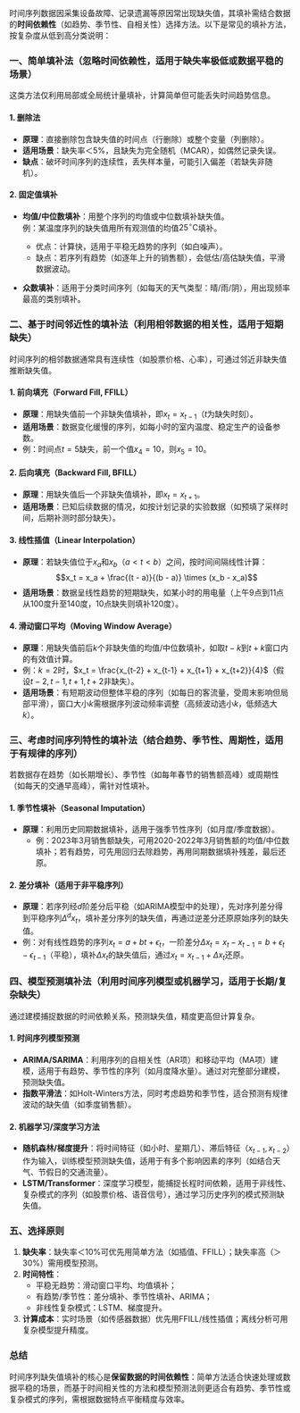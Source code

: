 时间序列数据因采集设备故障、记录遗漏等原因常出现缺失值，其填补需结合数据的**时间依赖性**（如趋势、季节性、自相关性）选择方法。以下是常见的填补方法，按复杂度从低到高分类说明：


### 一、简单填补法（忽略时间依赖性，适用于缺失率极低或数据平稳的场景）
这类方法仅利用局部或全局统计量填补，计算简单但可能丢失时间趋势信息。

#### 1. 删除法
- **原理**：直接删除包含缺失值的时间点（行删除）或整个变量（列删除）。
- **适用场景**：缺失率＜5%，且缺失为完全随机（MCAR），如偶然记录失误。
- **缺点**：破坏时间序列的连续性，丢失样本量，可能引入偏差（若缺失非随机）。


#### 2. 固定值填补
- **均值/中位数填补**：用整个序列的均值或中位数填补缺失值。  
  例：某温度序列的缺失值用所有观测值的均值$25^\circ\text{C}$填补。  
  - 优点：计算快，适用于平稳无趋势的序列（如白噪声）。  
  - 缺点：若序列有趋势（如逐年上升的销售额），会低估/高估缺失值，平滑数据波动。

- **众数填补**：适用于分类时间序列（如每天的天气类型：晴/雨/阴），用出现频率最高的类别填补。


### 二、基于时间邻近性的填补法（利用相邻数据的相关性，适用于短期缺失）
时间序列的相邻数据通常具有连续性（如股票价格、心率），可通过邻近非缺失值推断缺失值。

#### 1. 前向填充（Forward Fill, FFILL）
- **原理**：用缺失值前一个非缺失值填补，即$x_t = x_{t-1}$（$t$为缺失时刻）。  
- **适用场景**：数据变化缓慢的序列，如每小时的室内温度、稳定生产的设备参数。  
- 例：时间点$t=5$缺失，前一个值$x_4=10$，则$x_5=10$。


#### 2. 后向填充（Backward Fill, BFILL）
- **原理**：用缺失值后一个非缺失值填补，即$x_t = x_{t+1}$。  
- **适用场景**：已知后续数据的情况，如按计划记录的实验数据（如预填了采样时间，后期补测时部分缺失）。


#### 3. 线性插值（Linear Interpolation）
- **原理**：若缺失值位于$x_a$和$x_b$（$a < t < b$）之间，按时间间隔线性计算：  
  $$x_t = x_a + \frac{(t - a)}{(b - a)} \times (x_b - x_a)$$  
- **适用场景**：数据呈线性趋势的短期缺失，如某小时的用电量（上午9点到11点从100度升至140度，10点缺失则填补120度）。  


#### 4. 滑动窗口平均（Moving Window Average）
- **原理**：用缺失值前后$k$个非缺失值的均值/中位数填补，如取$t-k$到$t+k$窗口内的有效值计算。  
- 例：$k=2$时，$x_t = \frac{x_{t-2} + x_{t-1} + x_{t+1} + x_{t+2}}{4}$（假设$t-2, t-1, t+1, t+2$非缺失）。  
- **适用场景**：有短期波动但整体平稳的序列（如每日的客流量，受周末影响但局部平滑），窗口大小$k$需根据序列波动频率调整（高频波动选小$k$，低频选大$k$）。


### 三、考虑时间序列特性的填补法（结合趋势、季节性、周期性，适用于有规律的序列）
若数据存在趋势（如长期增长）、季节性（如每年春节的销售额高峰）或周期性（如每天的交通早高峰），需针对性填补。

#### 1. 季节性填补（Seasonal Imputation）
- **原理**：利用历史同期数据填补，适用于强季节性序列（如月度/季度数据）。  
  - 例：2023年3月销售额缺失，可用2020-2022年3月销售额的均值/中位数填补；若有趋势，可先用回归去除趋势，再用同期数据填补残差，最后还原。


#### 2. 差分填补（适用于非平稳序列）
- **原理**：若序列经$d$阶差分后平稳（如ARIMA模型中的处理），先对序列差分得到平稳序列$\Delta^d x_t$，填补差分序列的缺失值，再通过逆差分还原原始序列的缺失值。  
- 例：对有线性趋势的序列$x_t = a + bt + \epsilon_t$，一阶差分$\Delta x_t = x_t - x_{t-1} = b + \epsilon_t - \epsilon_{t-1}$（平稳），填补$\Delta x_t$的缺失值后，通过$x_t = x_{t-1} + \Delta x_t$还原。


### 四、模型预测填补法（利用时间序列模型或机器学习，适用于长期/复杂缺失）
通过建模捕捉数据的时间依赖关系，预测缺失值，精度更高但计算复杂。

#### 1. 时间序列模型预测
- **ARIMA/SARIMA**：利用序列的自相关性（AR项）和移动平均（MA项）建模，适用于有趋势、季节性的序列（如月度降水量）。通过对完整部分建模，预测缺失值。  
- **指数平滑法**：如Holt-Winters方法，同时考虑趋势和季节性，适合预测有规律波动的缺失值（如季度销售额）。


#### 2. 机器学习/深度学习方法
- **随机森林/梯度提升**：将时间特征（如小时、星期几）、滞后特征（$x_{t-1}, x_{t-2}$）作为输入，训练模型预测缺失值，适用于有多个影响因素的序列（如结合天气、节假日的交通流量）。  
- **LSTM/Transformer**：深度学习模型，能捕捉长程时间依赖，适用于非线性、复杂模式的序列（如股票价格、语音信号），通过学习历史序列的模式预测缺失值。


### 五、选择原则
1. **缺失率**：缺失率＜10%可优先用简单方法（如插值、FFILL）；缺失率高（＞30%）需用模型预测。  
2. **时间特性**：  
   - 平稳无趋势：滑动窗口平均、均值填补；  
   - 有趋势/季节性：差分填补、季节性填补、ARIMA；  
   - 非线性复杂模式：LSTM、梯度提升。  
3. **计算成本**：实时场景（如传感器数据）优先用FFILL/线性插值；离线分析可用复杂模型提升精度。


### 总结
时间序列缺失值填补的核心是**保留数据的时间依赖性**：简单方法适合快速处理或数据平稳的场景，而基于时间相关性的方法和模型预测法则更适合有趋势、季节性或复杂模式的序列，需根据数据特点平衡精度与效率。